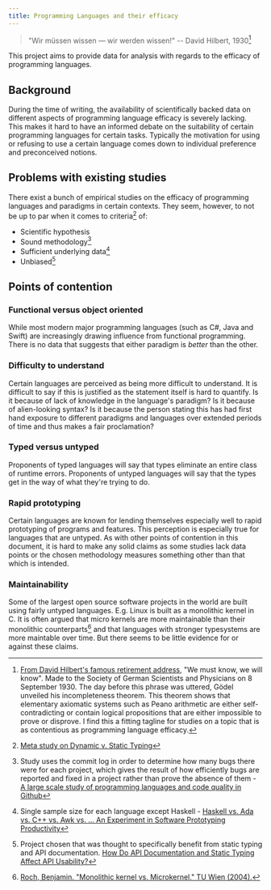```yaml
---
title: Programming Languages and their efficacy
---
```


> "Wir müssen wissen — wir werden wissen!" -- David Hilbert, 1930[^wir-mussen]

This project aims to provide data for analysis with regards to the efficacy of
programming languages.

## Background
During the time of writing, the availability of scientifically backed data on
different aspects of programming language efficacy is severely lacking. This
makes it hard to have an informed debate on the suitability of certain
programming languages for certain tasks. Typically the motivation for using or
refusing to use a certain language comes down to individual preference and
preconceived notions.

## Problems with existing studies
There exist a bunch of empirical studies on the efficacy of programming
languages and paradigms in certain contexts. They seem, however, to not be up
to par when it comes to criteria[^meta-study] of:

- Scientific hypothesis
- Sound methodology[^github-study]
- Sufficient underlying data[^prototyping-haskell-vs-ada]
- Unbiased[^api-doc-static]

## Points of contention

### Functional versus object oriented
While most modern major programming languages (such as C#, Java and Swift) are
increasingly drawing influence from functional programming. There is no data
that suggests that either paradigm is *better* than the other.

### Difficulty to understand
Certain languages are perceived as being more difficult to understand. It is
difficult to say if this is justified as the statement itself is hard to
quantify. Is it because of lack of knowledge in the language's paradigm? Is it
because of alien-looking syntax? Is it because the person stating this has had
first hand exposure to different paradigms and languages over extended periods
of time and thus makes a fair proclamation?

### Typed versus untyped
Proponents of typed languages will say that types eliminate an entire class of
runtime errors. Proponents of untyped languages will say that the
types get in the way of what they're trying to do.

### Rapid prototyping
Certain languages are known for lending themselves especially well to rapid
prototyping of programs and features. This perception is especially true for
languages that are untyped. As with other points of contention in this
document, it is hard to make any solid claims as some studies lack data points
or the chosen methodology measures something other than that which is intended.

### Maintainability
Some of the largest open source software projects in the world are built using
fairly untyped languages. E.g. Linux is built as a monolithic kernel in C. It
is often argued that micro kernels are more maintainable than their monolithic
counterparts[^mono-vs-micro] and that languages with stronger typesystems are
more maintable over time. But there seems to be little evidence for or against
these claims.

[^wir-mussen]: [From David Hilbert's famous retirement
  address](https://en.wikipedia.org/wiki/David_Hilbert#cite_ref-19), "We must
  know, we will know". Made to the Society of German Scientists and Physicians
  on 8 September 1930. The day before this phrase was uttered, Gödel unveiled
  his incompleteness theorem.  This theorem shows that elementary axiomatic
  systems such as Peano arithmetic are either self-contradicting or contain
  logical propositions that are either impossible to prove or disprove. I find
  this a fitting tagline for studies on a topic that is as contentious as
  programming language efficacy.
[^meta-study]: [Meta study on Dynamic v. Static Typing](https://danluu.com/empirical-pl/)
[^github-study]: Study uses the commit log in order to determine how many bugs there were
  for each project, which gives the result of how efficiently bugs are
  reported and fixed in a project rather than prove the absence of them -
  [A large scale study of programming languages and code quality in
  Github](https://dl.acm.org/citation.cfm?id=2635922)
[^prototyping-haskell-vs-ada]: Single sample size for each language except Haskell - [Haskell vs. Ada
  vs. C++ vs. Awk vs. ... An Experiment in Software Prototyping
  Productivity](http://haskell.cs.yale.edu/wp-content/uploads/2011/03/HaskellVsAda-NSWC.pdf)
[^api-doc-static]: Project chosen that was thought to specifically benefit from static
  typing and API documentation. [How Do API Documentation and Static Typing
  Affect API
  Usability?](http://users.dcc.uchile.cl/~rrobbes/p/ICSE2014-docstypes.pdf)
[^mono-vs-micro]: [Roch, Benjamin. "Monolithic kernel vs. Microkernel." TU Wien
  (2004).](https://web.cs.wpi.edu/~cs3013/c12/Papers/Roch_Microkernels.pdf)

